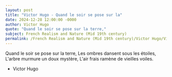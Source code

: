 ```yaml
---
layout: post
title: "Victor Hugo - Quand le soir se pose sur la"
date: 2024-12-28 12:00:00 -0000
author: Victor Hugo
quote: "Quand le soir se pose sur la terre,"
subject: French Realism and Nature (Mid 19th century)
permalink: /French Realism and Nature (Mid 19th century)/Victor Hugo/Victor Hugo - Quand le soir se pose sur la
---
```


Quand le soir se pose sur la terre,
Les ombres dansent sous les étoiles,
L'arbre murmure un doux mystère,
L'air frais ramène de vieilles voiles.

- Victor Hugo
